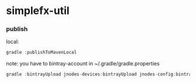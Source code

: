 # simplefx-util

### publish
local:
```gradle
gradle :publishToMavenLocal
```

note: you have to bintray-account in ~/.gradle/gradle.properties
```gradle
gradle :bintrayUpload jnodes-devices:bintrayUpload jnodes-config:bintrayUpload jnodes-lang:bintrayUpload
```
